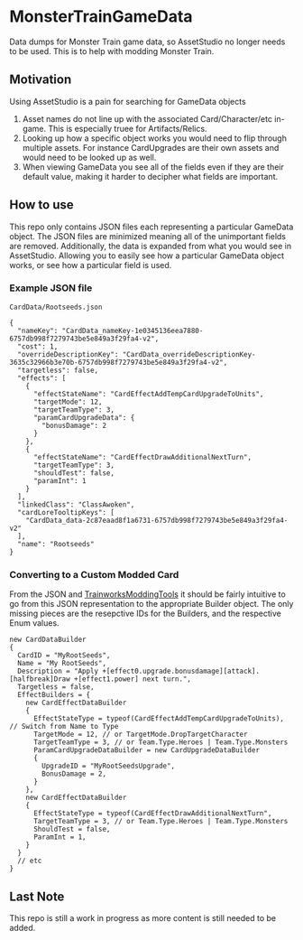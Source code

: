 # MonsterTrainGameData
Data dumps for Monster Train game data, so AssetStudio no longer needs to be used. This is to help with modding Monster Train.

## Motivation
Using AssetStudio is a pain for searching for GameData objects

1. Asset names do not line up with the associated Card/Character/etc in-game. This is especially truee for Artifacts/Relics.
2. Looking up how a specific object works you would need to flip through multiple assets. For instance CardUpgrades are their own assets and would need to be looked up as well.
3. When viewing GameData you see all of the fields even if they are their default value, making it harder to decipher what fields are important.

## How to use
This repo only contains JSON files each representing a particular GameData object. The JSON files are minimized meaning all of the unimportant fields are removed. Additionally, the data is expanded from what you would see in AssetStudio. Allowing you to easily see how a particular GameData object works, or see how a particular field is used.

### Example JSON file

`CardData/Rootseeds.json`
```
{
  "nameKey": "CardData_nameKey-1e0345136eea7880-6757db998f7279743be5e849a3f29fa4-v2",
  "cost": 1,
  "overrideDescriptionKey": "CardData_overrideDescriptionKey-3635c32966b3e70b-6757db998f7279743be5e849a3f29fa4-v2",
  "targetless": false,
  "effects": [
    {
      "effectStateName": "CardEffectAddTempCardUpgradeToUnits",
      "targetMode": 12,
      "targetTeamType": 3,
      "paramCardUpgradeData": {
        "bonusDamage": 2
      }
    },
    {
      "effectStateName": "CardEffectDrawAdditionalNextTurn",
      "targetTeamType": 3,
      "shouldTest": false,
      "paramInt": 1
    }
  ],
  "linkedClass": "ClassAwoken",
  "cardLoreTooltipKeys": [
    "CardData_data-2c87eaad8f1a6731-6757db998f7279743be5e849a3f29fa4-v2"
  ],
  "name": "Rootseeds"
}
```

### Converting to a Custom Modded Card
From the JSON and [TrainworksModdingTools](https://github.com/brandonandzeus/Trainworks2) it should be fairly intuitive to go from this JSON representation to the appropriate Builder object.
The only missing pieces are the resepctive IDs for the Builders, and the respective Enum values.

```
new CardDataBuilder
{
  CardID = "MyRootSeeds",
  Name = "My RootSeeds",
  Description = "Apply +[effect0.upgrade.bonusdamage][attack].[halfbreak]Draw +[effect1.power] next turn.",
  Targetless = false,
  EffectBuilders = {
    new CardEffectDataBuilder
    {
      EffectStateType = typeof(CardEffectAddTempCardUpgradeToUnits), // Switch from Name to Type
      TargetMode = 12, // or TargetMode.DropTargetCharacter
      TargetTeamType = 3, // or Team.Type.Heroes | Team.Type.Monsters
      ParamCardUpgradeDataBuilder = new CardUpgradeDataBuilder
      {
        UpgradeID = "MyRootSeedsUpgrade",
        BonusDamage = 2,
      }
    },
    new CardEffectDataBuilder
    {
      EffectStateType = typeof(CardEffectDrawAdditionalNextTurn",
      TargetTeamType = 3, // or Team.Type.Heroes | Team.Type.Monsters
      ShouldTest = false,
      ParamInt = 1,
    }
  }
  // etc
}
```

## Last Note
This repo is still a work in progress as more content is still needed to be added.
